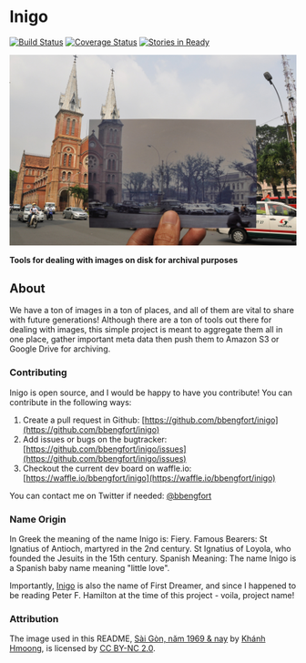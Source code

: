 # Inigo

[![Build Status](https://travis-ci.org/bbengfort/inigo.svg)](https://travis-ci.org/bbengfort/inigo)
[![Coverage Status](https://coveralls.io/repos/bbengfort/inigo/badge.svg)](https://coveralls.io/r/bbengfort/inigo)
[![Stories in Ready](https://badge.waffle.io/bbengfort/inigo.png?label=ready&title=Ready)](https://waffle.io/bbengfort/inigo)

[![Saigon, 1969 & now](docs/images/saigon.jpg)](https://flic.kr/p/b1TU4F)

**Tools for dealing with images on disk for archival purposes**

## About

We have a ton of images in a ton of places, and all of them are vital to share with future generations! Although there are a ton of tools out there for dealing with images, this simple project is meant to aggregate them all in one place, gather important meta data then push them to Amazon S3 or Google Drive for archiving.

### Contributing

Inigo is open source, and I would be happy to have you contribute! You can contribute in the following ways:

1. Create a pull request in Github: [https://github.com/bbengfort/inigo](https://github.com/bbengfort/inigo)
2. Add issues or bugs on the bugtracker: [https://github.com/bbengfort/inigo/issues](https://github.com/bbengfort/inigo/issues)
3. Checkout the current dev board on waffle.io: [https://waffle.io/bbengfort/inigo](https://waffle.io/bbengfort/inigo)

You can contact me on Twitter if needed: [@bbengfort](https://twitter.com/bbengfort)

### Name Origin
In Greek the meaning of the name Inigo is: Fiery. Famous Bearers: St Ignatius of Antioch, martyred in the 2nd century. St Ignatius of Loyola, who founded the Jesuits in the 15th century. Spanish Meaning: The name Inigo is a Spanish baby name meaning "little love".

Importantly, [Inigo](https://en.wikipedia.org/wiki/Inigo) is also the name of First Dreamer, and since I happened to be reading Peter F. Hamilton at the time of this project - voila, project name!

### Attribution

The image used in this README, [Sài Gòn, năm 1969 & nay](https://flic.kr/p/b1TU4F) by [Khánh Hmoong](https://www.flickr.com/photos/hmoong/), is licensed by [CC BY-NC 2.0](https://creativecommons.org/licenses/by-nc/2.0/).
